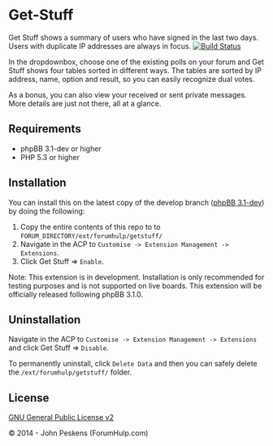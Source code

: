 Get-Stuff
=========

Get Stuff shows a summary of users who have signed in the last two days. Users with duplicate IP addresses are always in focus. 
[![Build Status](https://travis-ci.org/ForumHulp/Get-Stuff.svg?branch=master)](https://travis-ci.org/ForumHulp/Get-Stuff)

In the dropdownbox, choose one of the existing polls on your forum and Get Stuff shows four tables sorted in different ways.
The tables are sorted by IP address, name, option and result, so you can easily recognize dual votes.

As a bonus, you can also view your received or sent private messages. More details are just not there, all at a glance.

## Requirements
* phpBB 3.1-dev or higher
* PHP 5.3 or higher

## Installation
You can install this on the latest copy of the develop branch ([phpBB 3.1-dev](https://github.com/phpbb/phpbb3)) by doing the following:

1. Copy the entire contents of this repo to to `FORUM_DIRECTORY/ext/forumhulp/getstuff/`
2. Navigate in the ACP to `Customise -> Extension Management -> Extensions`.
3. Click Get Stuff => `Enable`.

Note: This extension is in development. Installation is only recommended for testing purposes and is not supported on live boards. This extension will be officially released following phpBB 3.1.0.

## Uninstallation
Navigate in the ACP to `Customise -> Extension Management -> Extensions` and click Get Stuff => `Disable`.

To permanently uninstall, click `Delete Data` and then you can safely delete the `/ext/forumhulp/getstuff/` folder.

## License
[GNU General Public License v2](http://opensource.org/licenses/GPL-2.0)

© 2014 - John Peskens (ForumHulp.com)